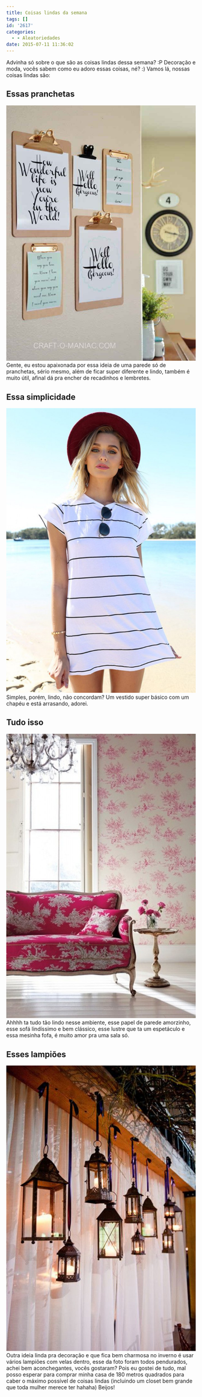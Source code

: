 ```yaml
---
title: Coisas lindas da semana
tags: []
id: '2617'
categories:
  - - Aleatoriedades
date: 2015-07-11 11:36:02
---
```


Advinha só sobre o que são as coisas lindas dessa semana? :P Decoração e moda, vocês sabem como eu adoro essas coisas, né? :) Vamos lá, nossas coisas lindas são:

## Essas pranchetas

[![pranchetas para recado na decoração ](/wp-content/uploads/2015/07/97c9e42939bab3a0b606bfe9c39099fe.jpg)](/wp-content/uploads/2015/07/97c9e42939bab3a0b606bfe9c39099fe.jpg) Gente, eu estou apaixonada por essa ideia de uma parede só de pranchetas, sério mesmo, além de ficar super diferente e lindo, também é muito útil, afinal dá pra encher de recadinhos e lembretes.

## Essa simplicidade

[![vestido branco listrado e chapéu marsala](/wp-content/uploads/2015/07/8f3c8b77d6e9aef1ed3132cce30b041e-683x1024.jpg)](/wp-content/uploads/2015/07/8f3c8b77d6e9aef1ed3132cce30b041e.jpg) Simples, porém, lindo, não concordam? Um vestido super básico com um chapéu e está arrasando, adorei.

## Tudo isso

[![decoração: sofá rosa e papel de parede florido](/wp-content/uploads/2015/07/12a3420958516a8573ab8ae68555cbde-683x1024.jpg)](/wp-content/uploads/2015/07/12a3420958516a8573ab8ae68555cbde.jpg) Ahhhh ta tudo tão lindo nesse ambiente, esse papel de parede amorzinho, esse sofá lindíssimo e bem clássico, esse lustre que ta um espetáculo e essa mesinha fofa, é muito amor pra uma sala só.

## Esses lampiões

[![decoração com lampiões pendurados ](/wp-content/uploads/2015/07/14f1d2e6f417d7587ef4eec514bbeb7e-681x1024.jpg)](/wp-content/uploads/2015/07/14f1d2e6f417d7587ef4eec514bbeb7e.jpg) Outra ideia linda pra decoração e que fica bem charmosa no inverno é usar vários lampiões com velas dentro, esse da foto foram todos pendurados, achei bem aconchegantes, vocês gostaram? Pois eu gostei de tudo, mal posso esperar para comprar minha casa de 180 metros quadrados para caber o máximo possível de coisas lindas (incluindo um closet bem grande que toda mulher merece ter hahaha) Beijos!
